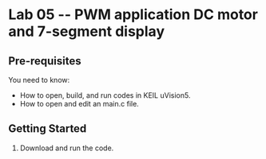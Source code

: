 Lab 05 -- PWM application DC motor and 7-segment display
========================================================

Pre-requisites
--------------

You need to know:

- How to open, build, and run codes in KEIL uVision5.
- How to open and edit an main.c file.

Getting Started
---------------

1. Download and run the code.